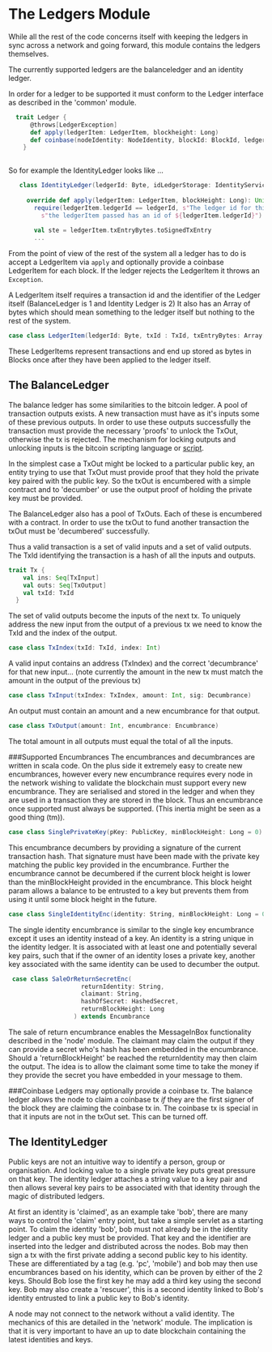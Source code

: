 # The Ledgers Module

While all the rest of the code concerns itself with keeping the ledgers in sync across a network and going forward, this module contains the ledgers themselves. 
  
  The currently supported ledgers are the balanceledger and an identity ledger. 
  
  In order for a ledger to be supported it must conform to the Ledger interface as described in the 'common' module.
  
```scala
  trait Ledger {
      @throws[LedgerException]
      def apply(ledgerItem: LedgerItem, blockheight: Long)
      def coinbase(nodeIdentity: NodeIdentity, blockId: BlockId, ledgerId: Byte): Option[LedgerItem] = None
    }
    
```
 
   So for example the IdentityLedger looks like ... 
   
```scala
   class IdentityLedger(ledgerId: Byte, idLedgerStorage: IdentityService) extends  Ledger with Logging {
   
     override def apply(ledgerItem: LedgerItem, blockHeight: Long): Unit = {
       require(ledgerItem.ledgerId == ledgerId, s"The ledger id for this (Identity) ledger is $ledgerId but " +
         s"the ledgerItem passed has an id of ${ledgerItem.ledgerId}")
   
       val ste = ledgerItem.txEntryBytes.toSignedTxEntry
       ...
```

From the point of view of the rest of the system all a ledger has to do is accept a LedgerItem via `apply` and optionally provide a coinbase LedgerItem for each block. If the ledger rejects the LedgerItem it throws an `Exception`.
 
 A LedgerItem itself requires a transaction id and the identifier of the Ledger itself (BalanceLedger is 1 and Identity Ledger is 2)
 It also has an Array of bytes which should mean something to the ledger itself but nothing to the rest of the system.
 
```scala
case class LedgerItem(ledgerId: Byte, txId : TxId, txEntryBytes: Array[Byte])
```

These LedgerItems represent transactions and end up stored as bytes in Blocks once after they have been applied to the ledger itself.
 
## The BalanceLedger
 
The balance ledger has some similarities to the bitcoin ledger. A pool of transaction outputs exists. A new transaction must have as it's inputs some of these previous outputs. In order to use these outputs successfully the transaction must provide the necessary 'proofs' to unlock the TxOut, otherwise the tx is rejected. The mechanism for locking outputs and unlocking inputs is the bitcoin scripting language or [script](https://en.bitcoin.it/wiki/Script). 

In the simplest case a TxOut might be locked to a particular public key, an entity trying to use that TxOut must provide proof that they hold the private key paired with the public key. So the txOut is encumbered with a simple contract and to 'decumber' or use the output proof of holding the private key must be provided. 
     
The BalanceLedger also has a pool of TxOuts. Each of these is encumbered with a contract. In order to use the txOut to fund another transaction the txOut must be 'decumbered' successfully.

Thus a valid transaction is a set of valid inputs and a set of valid outputs. The TxId identifying the transaction is a hash of all the inputs and outputs. 
   
```scala
trait Tx {
    val ins: Seq[TxInput]
    val outs: Seq[TxOutput]
    val txId: TxId
  }
```  

The set of valid outputs become the inputs of the next tx. To uniquely address the new input from the output of a previous tx we need to know the TxId and the index of the output.

```scala
case class TxIndex(txId: TxId, index: Int) 
``` 
 
A valid input contains an address (TxIndex) and the correct 'decumbrance' for that new input...
 (note currently the amount in the new tx must match the amount in the output of the previous tx)
  
```scala
case class TxInput(txIndex: TxIndex, amount: Int, sig: Decumbrance)
```
An output must contain an amount and a new encumbrance for that output. 
```scala
case class TxOutput(amount: Int, encumbrance: Encumbrance)
```
The total amount in all outputs must equal the total of all the inputs.
 
###Supported Encumbrances
The encumbrances and decumbrances are written in scala code. On the plus side it extremely easy to create new encumbrances, however every new encumbrance requires every node in the network wishing to validate the blockchain must support every new encumbrance. They are serialised and stored in the ledger and when they are used in a transaction they are stored in the block. Thus an encumbrance once supported must always be supported. (This inertia might be seen as a good thing (tm)). 
  
```scala
case class SinglePrivateKey(pKey: PublicKey, minBlockHeight: Long = 0) extends Encumbrance
```

This encumbrance decumbers by providing a signature of the current transaction hash. That signature must have been made with the private key  matching the public key provided in the encumbrance. Further the encumbrance cannot be decumbered if the current block height is lower than the minBlockHeight provided in the encumbrance. This block height param allows a balance to be entrusted to a key but prevents them from using it until some block height in the future. 

```scala
case class SingleIdentityEnc(identity: String, minBlockHeight: Long = 0) extends Encumbrance
```
The single identity encumbrance is similar to the single key encumbrance except it uses an identity instead of a key. An identity is a string unique in the identity ledger. It is associated with at least one and potentially several key pairs, such that if the owner of an identity loses a private key, another key associated with the same identity can be used to decumber the output.

```scala
 case class SaleOrReturnSecretEnc(
                    returnIdentity: String,
                    claimant: String,
                    hashOfSecret: HashedSecret,
                    returnBlockHeight: Long
                  ) extends Encumbrance 
```                                          
The sale of return encumbrance enables the MessageInBox functionality described in the 'node' module. The claimant may claim the output if they can provide a secret who's hash has been embedded in the encumbrance. Should a 'returnBlockHeight' be reached the returnIdentity may then claim the output. The idea is to allow the claimant some time to take the money if they provide the secret you have embedded in your message to them.               

###Coinbase
Ledgers may optionally provide a coinbase tx. The balance ledger allows the node to claim a coinbase tx *if* they are the first signer of the block they are claiming the coinbase tx in. The coinbase tx is special in that it inputs are not in the txOut set. This can be turned off.  
 

## The IdentityLedger
Public keys are not an intuitive way to identify a person, group or organisation. And locking value to a single private key puts great pressure on that key. The identity ledger attaches a string value to a key pair and then allows several key pairs to be associated with that identity through the magic of distributed ledgers. 
   
At first an identity is 'claimed', as an example take 'bob', there are many ways to control the 'claim' entry point, but take a simple servlet as a starting point. To claim the identity 'bob', bob must not already be in the identity ledger and a public key must be provided. That key and the identifier are inserted into the ledger and distributed across the nodes. Bob may then sign a tx with the first private adding a second public key to his identity. These are differentiated by a tag (e.g. 'pc', 'mobile') and bob may then use encumbrances based on his identity, which can be proven by either of the 2 keys. Should Bob lose the first key he may add a third key using the second key. Bob may also create a 'rescuer', this is a second identity linked to Bob's identity entrusted to link a public key to Bob's identity.     

A node may not connect to the network without a valid identity. The mechanics of this are detailed in the 'network' module. The implication is that it is very important to have an up to date blockchain containing the latest identities and keys.   